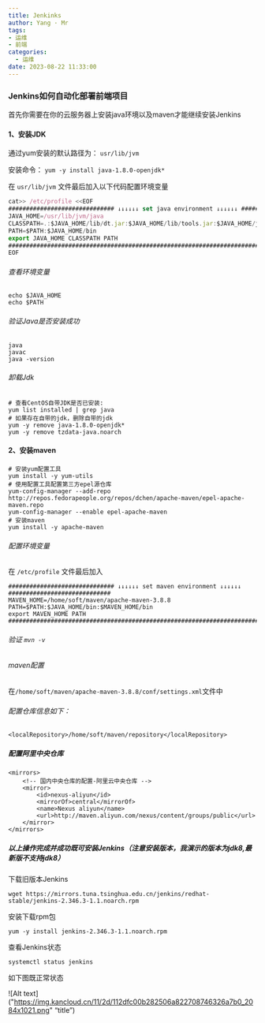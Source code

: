```yaml
---
title: Jenkinks
author: Yang · Mr
tags:
- 运维
- 前端
categories:
  - 运维
date: 2023-08-22 11:33:00
---
```

### Jenkins如何自动化部署前端项目

首先你需要在你的云服务器上安装java环境以及maven才能继续安装Jenkins

#### 1、安装JDK
 通过yum安装的默认路径为： `usr/lib/jvm`
 
安装命令：
```yum -y install java-1.8.0-openjdk*```

在 `usr/lib/jvm` 文件最后加入以下代码配置环境变量


```javascript
cat>> /etc/profile <<EOF
############################## ↓↓↓↓↓↓ set java environment ↓↓↓↓↓↓ #############################
JAVA_HOME=/usr/lib/jvm/java
CLASSPATH=.:$JAVA_HOME/lib/dt.jar:$JAVA_HOME/lib/tools.jar:$JAVA_HOME/jre/lib/rt.jar
PATH=$PATH:$JAVA_HOME/bin
export JAVA_HOME CLASSPATH PATH
###############################################################################################
EOF
```

 ###### 查看环境变量
 
 ```
 echo $JAVA_HOME
 echo $PATH
```
 ###### 验证Java是否安装成功
 
 ```
java
javac
java -version
```

 ###### 卸载Jdk
 
 ```
# 查看CentOS自带JDK是否已安装:
yum list installed | grep java
# 如果存在自带的jdk，删除自带的jdk
yum -y remove java-1.8.0-openjdk*
yum -y remove tzdata-java.noarch
```

#### 2、安装maven

```
# 安装yum配置工具
yum install -y yum-utils
# 使用配置工具配置第三方epel源仓库
yum-config-manager --add-repo http://repos.fedorapeople.org/repos/dchen/apache-maven/epel-apache-maven.repo
yum-config-manager --enable epel-apache-maven
# 安装maven
yum install -y apache-maven
```

###### 配置环境变量
在 `/etc/profile` 文件最后加入
```
############################## ↓↓↓↓↓↓ set maven environment ↓↓↓↓↓↓ #############################
MAVEN_HOME=/home/soft/maven/apache-maven-3.8.8
PATH=$PATH:$JAVA_HOME/bin:$MAVEN_HOME/bin
export MAVEN_HOME PATH
################################################################################################
```

###### 验证   `mvn -v`


###### maven配置

在`
/home/soft/maven/apache-maven-3.8.8/conf/settings.xml
`文件中
###### 配置仓库信息如下：
```
<localRepository>/home/soft/maven/repository</localRepository>
```
##### 配置阿里中央仓库
```
<mirrors>
    <!-- 国内中央仓库的配置-阿里云中央仓库 -->
    <mirror>
        <id>nexus-aliyun</id>
        <mirrorOf>central</mirrorOf>
        <name>Nexus aliyun</name>
        <url>http://maven.aliyun.com/nexus/content/groups/public</url>
    </mirror>
</mirrors>
```
##### 以上操作完成并成功既可安装Jenkins（注意安装版本，我演示的版本为jdk8,最新版不支持jdk8）

下载旧版本Jenkins
```
wget https://mirrors.tuna.tsinghua.edu.cn/jenkins/redhat-stable/jenkins-2.346.3-1.1.noarch.rpm

```
安装下载rpm包
```
yum -y install jenkins-2.346.3-1.1.noarch.rpm

```
查看Jenkins状态
```
systemctl status jenkins
```
如下图既正常状态

![Alt text]("https://img.kancloud.cn/11/2d/112dfc00b282506a822708746326a7b0_2084x1021.png" “title”)